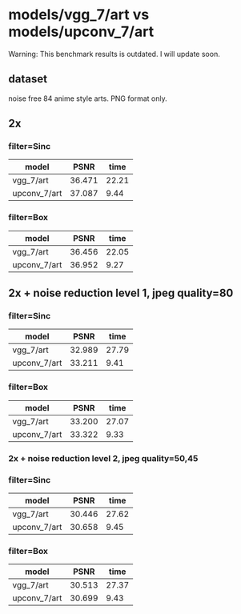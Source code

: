 # models/vgg_7/art vs models/upconv_7/art

Warning: This benchmark results is outdated. I will update soon.

## dataset

noise free 84 anime style arts. PNG format only.

## 2x

### filter=Sinc

| model         |  PSNR      | time   |
|---------------|------------|--------|
| vgg\_7/art    | 36.471     | 22.21  |
| upconv\_7/art | 37.087     |  9.44  |

### filter=Box
| model         |  PSNR      | time   |
|---------------|------------|--------|
| vgg\_7/art    | 36.456     | 22.05  |
| upconv\_7/art | 36.952     |  9.27  |

## 2x + noise reduction level 1, jpeg quality=80

### filter=Sinc
| model         |  PSNR      | time   |
|---------------|------------|--------|
| vgg\_7/art    | 32.989     | 27.79  |
| upconv\_7/art | 33.211     |  9.41  |

### filter=Box

| model         |  PSNR      | time   |
|---------------|------------|--------|
| vgg\_7/art    | 33.200     | 27.07  |
| upconv\_7/art | 33.322     |  9.33  |

### 2x + noise reduction level 2, jpeg quality=50,45

### filter=Sinc

| model         |  PSNR      | time   |
|---------------|------------|--------|
| vgg\_7/art    | 30.446     | 27.62  |
| upconv\_7/art | 30.658     |  9.45  |

### filter=Box

| model         |  PSNR      | time   |
|---------------|------------|--------|
| vgg\_7/art    | 30.513     | 27.37  |
| upconv\_7/art | 30.699     |  9.43  |
